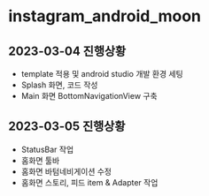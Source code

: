 # instagram_android_moon
## 2023-03-04 진행상황
+ template 적용 및 android studio 개발 환경 세팅
+ Splash 화면, 코드 작성
+ Main 화면 BottomNavigationView 구축

## 2023-03-05 진행상황
+ StatusBar 작업
+ 홈화면 툴바
+ 홈화면 바텀네비게이션 수정
+ 홈화면 스토리, 피드 item & Adapter 작업
